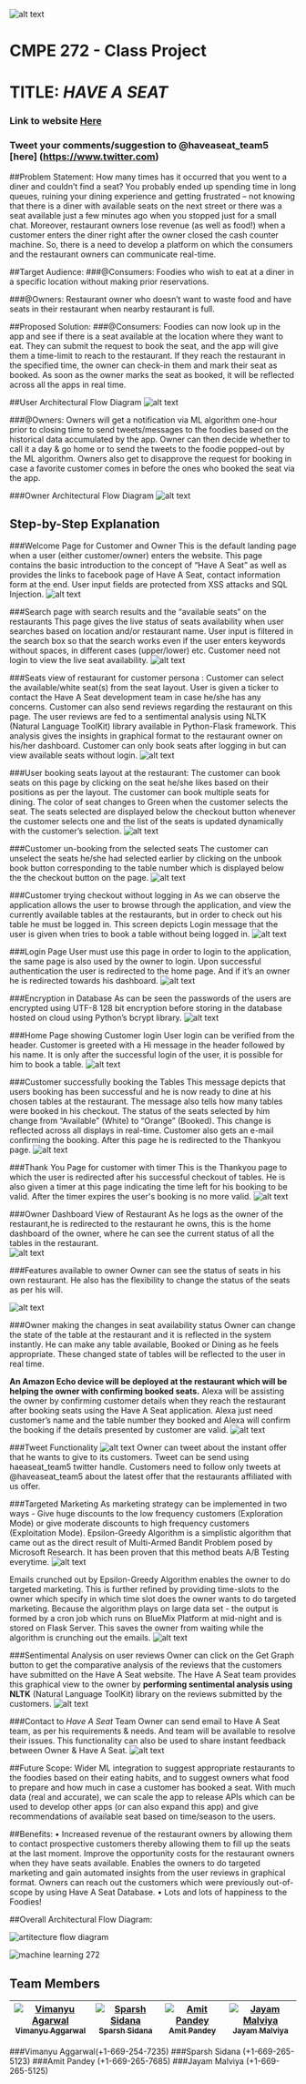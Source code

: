 ![alt text](https://github.com/SJSU272Lab/Fall16-Team5/blob/master/Have%20A%20Seat%20/static/sjsu.PNG)

#                             **CMPE 272 - Class Project**

#				TITLE: _HAVE A SEAT_

###                                Link to website [Here](http://haveaseat.mybluemix.net)
### 				   Tweet your comments/suggestion to @haveaseat_team5 [here] (https://www.twitter.com)
					            
##Problem Statement:
How many times has it occurred that you went to a diner and couldn’t find a seat? You probably ended up spending time in long queues, ruining your dining experience and getting frustrated – not knowing that there is a diner with available seats on the next street or there was a seat available just a few minutes ago when you stopped just for a small chat.
Moreover, restaurant owners lose revenue (as well as food!) when a customer enters the diner right after the owner closed the cash counter machine. So, there is a need to develop a platform on which the consumers and the restaurant owners can communicate real-time. 

##Target Audience:
###@Consumers: 
Foodies who wish to eat at a diner in a specific location without making prior reservations.

###@Owners: 
Restaurant owner who doesn’t want to waste food and have seats in their restaurant when nearby restaurant is full.

##Proposed Solution:
###@Consumers: 
Foodies can now look up in the app and see if there is a seat available at the location where they want to eat. They can submit the request to book the seat, and the app will give them a time-limit to reach to the restaurant. If they reach the restaurant in the specified time, the owner can check-in them and mark their seat as booked. As soon as the owner marks the seat as booked, it will be reflected across all the apps in real time.

##User Architectural Flow Diagram
![alt text](https://github.com/SJSU272Lab/Fall16-Team5/blob/master/Have%20A%20Seat%20/static/User%20Persona.png "User Flow Diagram")


###@Owners: 
Owners will get a notification via ML algorithm one-hour prior to closing time to send tweets/messages to the foodies based on the historical data accumulated by the app. Owner can then decide whether to call it a day & go home or to send the tweets to the foodie popped-out by the ML algorithm. Owners also get to disapprove the request for booking in case a favorite customer comes in before the ones who booked the seat via the app.

###Owner Architectural Flow Diagram
![alt text](https://github.com/SJSU272Lab/Fall16-Team5/blob/master/Have%20A%20Seat%20/static/owner%20persona.PNG "Owner Flow Diagram")

## Step-by-Step Explanation

###Welcome Page for Customer and Owner
This is the default landing page when a user (either customer/owner) enters the website. This page contains the basic introduction to the concept of “Have A Seat” as well as provides the links to facebook page of Have A Seat, contact information form at the end. User input fields are protected from XSS attacks and SQL Injection.
![alt text](https://github.com/SJSU272Lab/Fall16-Team5/blob/master/Have%20A%20Seat%20/static/Ss1.PNG)

###Search page  with search results and the “available seats“ on the restaurants
This page gives the live status of seats availability when user searches based on location and/or restaurant name. User input is filtered in the search box so that the search works even if the user enters keywords without spaces, in different cases (upper/lower) etc. Customer need not login to view the live seat availability.
![alt text](https://github.com/SJSU272Lab/Fall16-Team5/blob/master/Have%20A%20Seat%20/static/ss2.PNG)

###Seats view of restaurant for customer persona :
Customer can select the available/white seat(s) from the seat layout. User is given a ticker to contact the Have A Seat development team in case he/she has any concerns. Customer can also send reviews regarding the restaurant on this page. The user reviews are fed to a sentimental analysis using NLTK (Natural Language ToolKit) library available in Python-Flask framework. This analysis gives the insights in graphical format to the restaurant owner on his/her dashboard. Customer can only book seats after logging in but can view available seats without login.
![alt text](https://github.com/SJSU272Lab/Fall16-Team5/blob/master/Have%20A%20Seat%20/static/ss3.PNG)

###User booking seats layout at the restaurant:
The customer can book seats on this page  by clicking on the seat he/she likes based on their positions as per the layout. The customer can book multiple seats for dining. The color of seat changes to Green when the customer selects the seat. The seats selected are displayed below the checkout button whenever the customer selects one and the list of the seats is updated dynamically with the customer’s selection.
![alt text](https://github.com/SJSU272Lab/Fall16-Team5/blob/master/Have%20A%20Seat%20/static/ss4.PNG)

###Customer un-booking from the selected seats
The customer can unselect the seats he/she had selected earlier by clicking on the unbook book button corresponding to the table number which is displayed below the the checkout button on the page.
![alt text](https://github.com/SJSU272Lab/Fall16-Team5/blob/master/Have%20A%20Seat%20/static/ss5.PNG)

###Customer trying checkout without logging in
As we can observe the application allows the user to browse through the application, and view the currently available tables at the restaurants, but in order to check out his table he must be logged in. This screen depicts Login message that the user is given when tries to book a table without being logged in.
![alt text](https://github.com/SJSU272Lab/Fall16-Team5/blob/master/Have%20A%20Seat%20/static/ss6.PNG)

###Login Page
User must use this page in order to login to the application, the same page is also used by the owner to login. Upon successful authentication the user is redirected to the home page. And if it’s an owner he is redirected towards his dashboard. 
![alt text](https://github.com/SJSU272Lab/Fall16-Team5/blob/master/Have%20A%20Seat%20/static/ss7.PNG)

###Encryption in Database
As can be seen the passwords of the users are encrypted using UTF-8 128 bit encryption before storing in the database hosted on cloud using Python’s bcrypt library.
![alt text](https://github.com/SJSU272Lab/Fall16-Team5/blob/master/Have%20A%20Seat%20/static/encrypt.PNG)

###Home Page showing Customer login
User login can be verified from the header. Customer is greeted with a Hi message in the header followed by his name. It is only after the successful login of the user, it is possible for him to book a table.
![alt text](https://github.com/SJSU272Lab/Fall16-Team5/blob/master/Have%20A%20Seat%20/static/login.PNG)

###Customer successfully booking the Tables
This message depicts that users booking has been successful and he is now ready to dine at his chosen tables at the restaurant. The message also tells how many tables were booked in his checkout. The status of the seats selected by him change from “Available” (White) to “Orange” (Booked). This change is reflected across all displays in real-time. Customer also gets an e-mail confirming the booking. After this page he is redirected to the Thankyou page.
![alt text](https://github.com/SJSU272Lab/Fall16-Team5/blob/master/Have%20A%20Seat%20/static/bookseats.PNG)

###Thank You Page for customer with timer
This is the Thankyou page to which the user is redirected after his successful checkout of tables. He is also given a timer  at this page indicating the time left for his booking to be valid. After the timer expires the user's booking is no more valid.
![alt text](https://github.com/SJSU272Lab/Fall16-Team5/blob/master/Have%20A%20Seat%20/static/ss8.PNG)

###Owner Dashboard View of Restaurant
As he logs as the owner of the restaurant,he is redirected to the restaurant he owns, this is the home dashboard of the owner, where he can see the current status of all the tables in the restaurant.                                                                        
![alt text](https://github.com/SJSU272Lab/Fall16-Team5/blob/master/Have%20A%20Seat%20/static/ss9.PNG)

###Features available to owner
Owner can see the status of seats in his own restaurant. He also has the flexibility to change the status of the seats as per his will.

![alt text](https://github.com/SJSU272Lab/Fall16-Team5/blob/master/Have%20A%20Seat%20/static/ss10.PNG)

###Owner making the changes in seat availability status
Owner can change the state of the table at the restaurant and it is reflected in the system instantly. He can make any table available, Booked or Dining as he feels appropriate. These changed state of tables will be reflected to the user in real time.

**An Amazon Echo device will be deployed at the restaurant which will be helping the owner with confirming booked seats.** Alexa will be assisting the owner  by confirming customer details when they reach the restaurant after booking seats using the Have A Seat application. Alexa just need customer’s name and the table number they booked and Alexa will confirm the booking if the details presented by customer are valid.
![alt text](https://github.com/SJSU272Lab/Fall16-Team5/blob/master/Have%20A%20Seat%20/static/ss11.PNG)

###Tweet Functionality
![alt text](https://github.com/SJSU272Lab/Fall16-Team5/blob/master/Have%20A%20Seat%20/static/tweet.PNG "Owners Tweet")
Owner can tweet about the instant offer that he wants to give to its customers. Tweet can be send using haeaseat_team5 twitter handle. Customers need to follow only tweets at @haveaseat_team5 about the latest offer that the restaurants affiliated with us offer.

###Targeted Marketing
As marketing strategy can be implemented in two ways - Give huge discounts to the low frequency customers (Exploration Mode) or give moderate discounts to high frequency customers (Exploitation Mode).  Epsilon-Greedy Algorithm is a simplistic algorithm that came out as the direct result of Multi-Armed Bandit Problem posed by Microsoft Research. It has been proven that this method beats A/B Testing everytime.
![alt text](https://github.com/SJSU272Lab/Fall16-Team5/blob/master/Have%20A%20Seat%20/static/epsilongreedy.PNG)

Emails crunched out by Epsilon-Greedy Algorithm enables the owner to do targeted marketing. This is further refined by providing time-slots to the owner which specify in which time slot does the owner wants to do targeted marketing. Because the algorithm plays on large data set - the output is formed by a cron job which runs on BlueMix Platform at mid-night and is stored on Flask Server. This saves the owner from waiting while the algorithm is crunching out the emails.
![alt text](https://github.com/SJSU272Lab/Fall16-Team5/blob/master/Have%20A%20Seat%20/static/timeslot.PNG)

###Sentimental Analysis on user reviews
Owner can click on the Get Graph button to get the comparative analysis of the reviews that the customers have submitted on the Have A Seat website. The Have A Seat team provides this graphical view to the owner by **performing sentimental analysis using NLTK** (Natural Language ToolKit) library  on the reviews submitted by the customers.
![alt text](https://github.com/SJSU272Lab/Fall16-Team5/blob/master/Have%20A%20Seat%20/static/graph.PNG)

###Contact to _Have A Seat_ Team
Owner can send email to Have A Seat team, as per his requirements & needs. And team will be available to resolve their issues. This functionality can also be used to share instant feedback between Owner & Have A Seat.
![alt text](https://github.com/SJSU272Lab/Fall16-Team5/blob/master/Have%20A%20Seat%20/static/team.PNG)

##Future Scope:
Wider ML integration to suggest appropriate restaurants to the foodies based on their eating habits, and to suggest owners what food to prepare and how much in case a customer has booked a seat. With much data (real and accurate), we can scale the app to release APIs which can be used to develop other apps (or can also expand this app) and give recommendations of available seat based on time/season to the users.

##Benefits:
•  Increased revenue of the restaurant owners by allowing them to contact prospective customers thereby allowing them to fill up the seats at the last moment. 
Improve the opportunity costs for the restaurant owners when they have seats available.
Enables the owners to do targeted marketing and gain automated insights from the user reviews in graphical format.
Owners can reach out the customers which were previously out-of-scope by using Have A Seat Database.
 • Lots and lots of happiness to the Foodies!



##Overall Architectural Flow Diagram:

![artitecture flow diagram](https://cloud.githubusercontent.com/assets/21698271/19756814/120493d0-9bd4-11e6-9e3a-f96cbe620a41.png)

![machine learning 272](https://cloud.githubusercontent.com/assets/21698271/19756815/12053038-9bd4-11e6-8983-8a803a967978.png)

## Team Members

| [![Vimanyu Agarwal](https://avatars.githubusercontent.com/VimanyuAgg?s=100)<br /><sub>Vimanyu Aggarwal</sub>](https://github.com/VimanyuAgg)<br /> | [![Sparsh Sidana](https://avatars.githubusercontent.com/sidanasparsh?s=100)<br /><sub>Sparsh Sidana</sub>](https://github.com/sidanasparsh)<br /> | [![Amit Pandey](https://avatars.githubusercontent.com/amit-sjsu?s=100)<br /><sub>Amit Pandey</sub>](https://github.com/amit-sjsu)<br />| [![Jayam Malviya](https://avatars.githubusercontent.com/Jayam-Malviya?s=100)<br /><sub>Jayam Malviya</sub>](https://github.com/Jayam-Malviya)<br />|
| :---: | :---: | :---: | :---: |


###Vimanyu Aggarwal(+1-669-254-7235)
###Sparsh Sidana   (+1-669-265-5123)
###Amit Pandey     (+1-669-265-7685)
###Jayam Malviya   (+1-669-265-5125)


